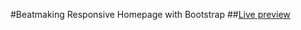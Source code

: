 #Beatmaking Responsive Homepage with Bootstrap
##[Live preview](https://mariopicasso.github.io/homepage/)
